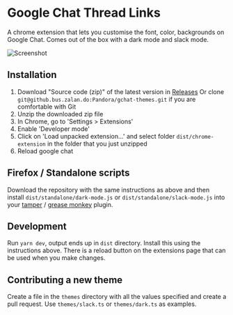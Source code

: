 # Google Chat Thread Links
A chrome extension that lets you customise the font, color, backgrounds on Google Chat.
Comes out of the box with a dark mode and slack mode.

![Screenshot](https://media.giphy.com/media/QyztI0D81FHvcfTPuc/giphy.gif)

## Installation
1. Download "Source code (zip)" of the latest version in [Releases](https://github.bus.zalan.do/Pandora/gchat-themes/releases)
Or clone `git@github.bus.zalan.do:Pandora/gchat-themes.git` if you are comfortable with Git
2. Unzip the downloaded zip file
3. In Chrome, go to 'Settings > Extensions'
4. Enable 'Developer mode'
5. Click on 'Load unpacked extension...' and select folder `dist/chrome-extension` in the folder that you just unzipped
6. Reload google chat

## Firefox / Standalone scripts
Download the repository with the same instructions as above and then install `dist/standalone/dark-mode.js` or `dist/standalone/slack-mode.js` into your [tamper](https://addons.mozilla.org/en-US/firefox/addon/tampermonkey/) / [grease monkey](https://addons.mozilla.org/en-US/firefox/addon/greasemonkey/) plugin.

## Development
Run `yarn dev`, output ends up in `dist` directory. Install this using the instructions above.
There is a reload button on the extensions page that can be used when you make changes.

## Contributing a new theme
Create a file in the `themes` directory with all the values specified and create a pull request.
Use `themes/slack.ts` or `themes/dark.ts` as examples.
